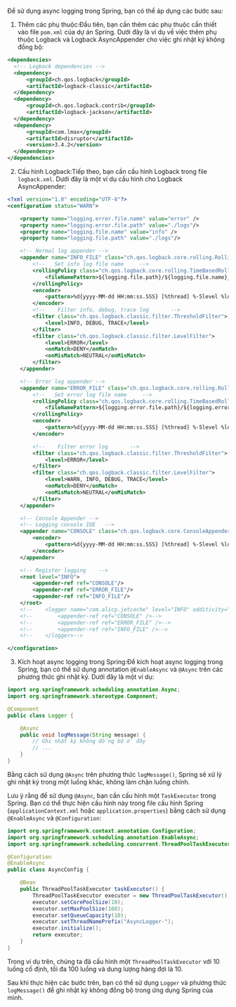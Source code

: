Để sử dụng async logging trong Spring, bạn có thể áp dụng các bước sau:
1. Thêm các phụ thuộc:Đầu tiên, bạn cần thêm các phụ thuộc cần thiết vào file `pom.xml` của dự án Spring. Dưới đây là ví dụ về việc thêm phụ thuộc Logback và Logback AsyncAppender cho việc ghi nhật ký không đồng bộ:
```xml
<dependencies>
  <!-- Logback dependencies -->
  <dependency>
      <groupId>ch.qos.logback</groupId>
      <artifactId>logback-classic</artifactId>
  </dependency>
  <dependency>
      <groupId>ch.qos.logback.contrib</groupId>
      <artifactId>logback-jackson</artifactId>
  </dependency>
  <dependency>
      <groupId>com.lmax</groupId>
      <artifactId>disruptor</artifactId>
      <version>3.4.2</version>
  </dependency>
</dependencies>
```

2. Cấu hình Logback:Tiếp theo, bạn cần cấu hình Logback trong file `logback.xml`. Dưới đây là một ví dụ cấu hình cho Logback AsyncAppender:
```xml
<?xml version="1.0" encoding="UTF-8"?>
<configuration status="WARN">

    <property name="logging.error.file.name" value="error" />
    <property name="logging.error.file.path" value="./logs"/>
    <property name="logging.file.name" value="info" />
    <property name="logging.file.path" value="./logs"/>

    <!-- Normal log appender -->
    <appender name="INFO_FILE" class="ch.qos.logback.core.rolling.RollingFileAppender">
        <!--   Set info log file name     -->
        <rollingPolicy class="ch.qos.logback.core.rolling.TimeBasedRollingPolicy">
            <fileNamePattern>${logging.file.path}/${logging.file.name}_%d{yyyyMMdd}.log</fileNamePattern>
        </rollingPolicy>
        <encoder>
            <pattern>%d{yyyy-MM-dd HH:mm:ss.SSS} [%thread] %-5level %logger{36} - %msg%n</pattern>
        </encoder>
        <!--    Filter info, debug, trace log       -->
        <filter class="ch.qos.logback.classic.filter.ThresholdFilter">
            <level>INFO, DEBUG, TRACE</level>
        </filter>
        <filter class="ch.qos.logback.classic.filter.LevelFilter">
            <level>ERROR</level>
            <onMatch>DENY</onMatch>
            <onMisMatch>NEUTRAL</onMisMatch>
        </filter>
    </appender>

    <!-- Error log appender -->
    <appender name="ERROR_FILE" class="ch.qos.logback.core.rolling.RollingFileAppender">
        <!--   Set error log file name     -->
        <rollingPolicy class="ch.qos.logback.core.rolling.TimeBasedRollingPolicy">
            <fileNamePattern>${logging.error.file.path}/${logging.error.file.name}_%d{yyyyMMdd}.log</fileNamePattern>
        </rollingPolicy>
        <encoder>
            <pattern>%d{yyyy-MM-dd HH:mm:ss.SSS} [%thread] %-5level %logger{36} - %msg%n</pattern>
        </encoder>

        <!--    Filter error log       -->
        <filter class="ch.qos.logback.classic.filter.ThresholdFilter">
            <level>ERROR</level>
        </filter>
        <filter class="ch.qos.logback.classic.filter.LevelFilter">
            <level>WARN, INFO, DEBUG, TRACE</level>
            <onMatch>DENY</onMatch>
            <onMisMatch>NEUTRAL</onMisMatch>
        </filter>
    </appender>

    <!-- Console Appender -->
    <!-- Logging console IDE   -->
    <appender name="CONSOLE" class="ch.qos.logback.core.ConsoleAppender">
        <encoder>
            <pattern>%d{yyyy-MM-dd HH:mm:ss.SSS} [%thread] %-5level %logger{36} - %msg%n</pattern>
        </encoder>
    </appender>

    <!-- Register logging    -->
    <root level="INFO">
        <appender-ref ref="CONSOLE"/>
        <appender-ref ref="ERROR_FILE"/>
        <appender-ref ref="INFO_FILE"/>
    </root>
    <!--    <logger name="com.alicp.jetcache" level="INFO" additivity="false">-->
    <!--        <appender-ref ref="CONSOLE" />-->
    <!--        <appender-ref ref="ERROR_FILE" />-->
    <!--        <appender-ref ref="INFO_FILE" />-->
    <!--    </logger>-->

</configuration>
```

3. Kích hoạt async logging trong Spring:Để kích hoạt async logging trong Spring, bạn có thể sử dụng annotation `@EnableAsync` và `@Async` trên các phương thức ghi nhật ký. Dưới đây là một ví dụ:

```java
import org.springframework.scheduling.annotation.Async;
import org.springframework.stereotype.Component;

@Component
public class Logger {

    @Async
    public void logMessage(String message) {
        // Ghi nhật ký không đồng bộ ở đây
        // ...
    }
}
```

Bằng cách sử dụng `@Async` trên phương thức `logMessage()`, Spring sẽ xử lý ghi nhật ký trong một luồng khác, không làm chặn luồng chính.

Lưu ý rằng để sử dụng `@Async`, bạn cần cấu hình một `TaskExecutor` trong Spring. Bạn có thể thực hiện cấu hình này trong file cấu hình Spring (`applicationContext.xml` hoặc `application.properties`) bằng cách sử dụng `@EnableAsync` và `@Configuration`:

```java
import org.springframework.context.annotation.Configuration;
import org.springframework.scheduling.annotation.EnableAsync;
import org.springframework.scheduling.concurrent.ThreadPoolTaskExecutor;

@Configuration
@EnableAsync
public class AsyncConfig {

    @Bean
    public ThreadPoolTaskExecutor taskExecutor() {
        ThreadPoolTaskExecutor executor = new ThreadPoolTaskExecutor();
        executor.setCorePoolSize(10);
        executor.setMaxPoolSize(100);
        executor.setQueueCapacity(10);
        executor.setThreadNamePrefix("AsyncLogger-");
        executor.initialize();
        return executor;
    }
}

```

Trong ví dụ trên, chúng ta đã cấu hình một `ThreadPoolTaskExecutor` với 10 luồng cố định, tối đa 100 luồng và dung lượng hàng đợi là 10.

Sau khi thực hiện các bước trên, bạn có thể sử dụng `Logger` và phương thức `logMessage()` để ghi nhật ký không đồng bộ trong ứng dụng Spring của mình.